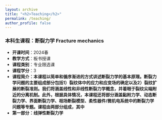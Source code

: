 ```yaml
---
layout: archive
title: "<h2>Teaching</h2>"
permalink: /teaching/
author_profile: false
---
```


<h3>本科生课程：断裂力学 Fracture mechanics</h3>

* <b>开课时间</b>：2024春 
* <b>教学方式</b>：板书授课
* <b>课程类别</b>：专业限选课
* <b>课程学分</b>：3 
* <b>课程简介：本课程以简单和循序渐进的方式讲述断裂力学的基本原理。断裂力学问题的主要组成部分包括1）裂纹体中的应力和应变场的确定以及2）裂纹扩展的断裂准则。我们将涵盖线性和非线性断裂力学概念，并着眼于裂纹尖端附近的分离机制。此外，根据具体情况，本课程还将部分涵盖黏附力学、动态断裂力学、界面断裂力学、相场断裂模型、柔性器件/微机电系统中的断裂力学问题等专题。课程由两部分组成，其中
* <b>第一部分：线弹性断裂力学</b>